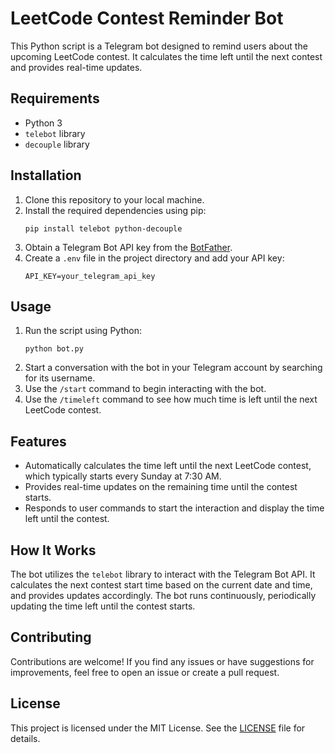 # LeetCode Contest Reminder Bot

This Python script is a Telegram bot designed to remind users about the upcoming LeetCode contest. It calculates the time left until the next contest and provides real-time updates.

## Requirements
- Python 3
- `telebot` library
- `decouple` library

## Installation
1. Clone this repository to your local machine.
2. Install the required dependencies using pip:
    ```
    pip install telebot python-decouple
    ```
3. Obtain a Telegram Bot API key from the [BotFather](https://core.telegram.org/bots#botfather).
4. Create a `.env` file in the project directory and add your API key:
    ```
    API_KEY=your_telegram_api_key
    ```

## Usage
1. Run the script using Python:
    ```
    python bot.py
    ```
2. Start a conversation with the bot in your Telegram account by searching for its username.
3. Use the `/start` command to begin interacting with the bot.
4. Use the `/timeleft` command to see how much time is left until the next LeetCode contest.

## Features
- Automatically calculates the time left until the next LeetCode contest, which typically starts every Sunday at 7:30 AM.
- Provides real-time updates on the remaining time until the contest starts.
- Responds to user commands to start the interaction and display the time left until the contest.

## How It Works
The bot utilizes the `telebot` library to interact with the Telegram Bot API. It calculates the next contest start time based on the current date and time, and provides updates accordingly. The bot runs continuously, periodically updating the time left until the contest starts.

## Contributing
Contributions are welcome! If you find any issues or have suggestions for improvements, feel free to open an issue or create a pull request.

## License
This project is licensed under the MIT License. See the [LICENSE](LICENSE) file for details.